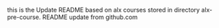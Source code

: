 this is the Update README based on alx courses stored in directory alx-pre-course.
README update from github.com
